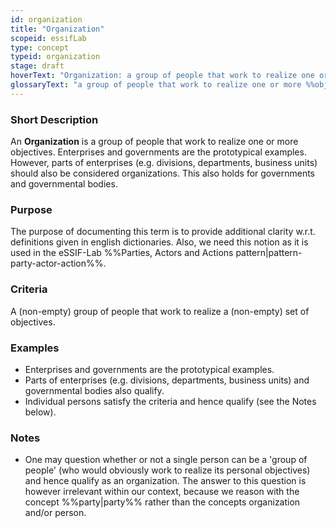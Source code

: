 ```yaml
---
id: organization
title: "Organization"
scopeid: essifLab
type: concept
typeid: organization
stage: draft
hoverText: "Organization: a group of people that work to realize one or more Objectives."
glossaryText: "a group of people that work to realize one or more %%objectives|objective%%."
---
```


### Short Description
<!--REQUIRED--in 1-3 sentences that describe the concept to a layperson with reasonable accuracy.-->
An **Organization** is a group of people that work to realize one or more objectives. Enterprises and governments are the prototypical examples. However, parts of enterprises (e.g. divisions, departments, business units) should also be considered organizations. This also holds for governments and governmental bodies.

### Purpose
<!--Describe why the concept is needed. What purposes does it serve? What can you do with it that you cannot do (as well) without it? What objectives does it help realize? Why is this concept relevant within its scope of definition?-->
The purpose of documenting this term is to provide additional clarity w.r.t. definitions given in english dictionaries. Also, we need this notion as it is used in the eSSIF-Lab %%Parties, Actors and Actions pattern|pattern-party-actor-action%%.

### Criteria
A (non-empty) group of people that work to realize a (non-empty) set of objectives.

### Examples
<!--Provide a few sentences in which you give examples that obviously qualify as instances of `<New Term>`, and that do NOT obviously qualify. Also, provide examples that are not (so) obvious, but help users to better understand its intension.-->
- Enterprises and governments are the prototypical examples.
- Parts of enterprises (e.g. divisions, departments, business units) and governmental bodies also qualify.
- Individual persons satisfy the criteria and hence qualify (see the Notes below). 

### Notes
<!--This (optional) section is the place to put anything for which there is no other good place to put it.-->
- One may question whether or not a single person can be a 'group of people' (who would obviously work to realize its personal objectives) and hence qualify as an organization. The answer to this question is however irrelevant within our context, because we reason with the concept %%party|party%% rather than the concepts organization and/or person.
